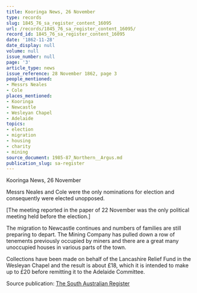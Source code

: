 ```yaml
---
title: Kooringa News, 26 November
type: records
slug: 1845_76_sa_register_content_16095
url: /records/1845_76_sa_register_content_16095/
record_id: 1845_76_sa_register_content_16095
date: '1862-11-28'
date_display: null
volume: null
issue_number: null
page: '3'
article_type: news
issue_reference: 28 November 1862, page 3
people_mentioned:
- Messrs Neales
- Cole
places_mentioned:
- Kooringa
- Newcastle
- Wesleyan Chapel
- Adelaide
topics:
- election
- migration
- housing
- charity
- mining
source_document: 1985-87_Northern__Argus.md
publication_slug: sa-register
---
```


Kooringa News, 26 November

Messrs Neales and Cole were the only nominations for election and consequently were elected unopposed.

[The meeting reported in the paper of 22 November was the only political meeting held before the election.]

The migration to Newcastle continues and numbers of families are still preparing to depart.  The Mining Company has pulled down a row of tenements previously occupied by miners and there are a great many unoccupied houses in various parts of the town.

Collections have been made on behalf of the Lancashire Relief Fund in the Wesleyan Chapel and the result is about £18, which it is intended to make up to £20 before remitting it to the Adelaide Committee.

Source publication: [The South Australian Register](/publications/sa-register/)
